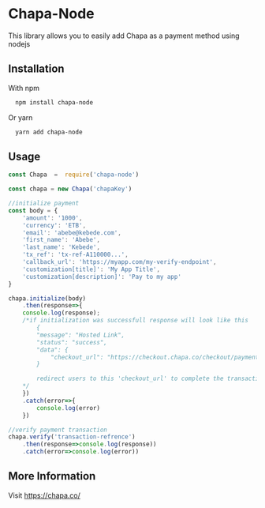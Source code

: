 
# Chapa-Node

This library allows you to easily add Chapa as a payment method using nodejs 



## Installation

With npm

```bash
  npm install chapa-node
```
Or yarn

```bash
  yarn add chapa-node
```
    
## Usage

```javascript
const Chapa  =  require('chapa-node')

const chapa = new Chapa('chapaKey')

//initialize payment
const body = {
    'amount': '1000',
    'currency': 'ETB',
    'email': 'abebe@kebede.com',
    'first_name': 'Abebe',
    'last_name': 'Kebede',
    'tx_ref': 'tx-ref-A110000...',
    'callback_url': 'https://myapp.com/my-verify-endpoint',
    'customization[title]': 'My App Title',
    'customization[description]': 'Pay to my app'
}

chapa.initialize(body)
    .then(response=>{
    console.log(response);
    /*if initialization was successfull response will look like this
        {
        "message": "Hosted Link",
        "status": "success",
        "data": {
            "checkout_url": "https://checkout.chapa.co/checkout/payment/27291184910"
        }

        redirect users to this 'checkout_url' to complete the transaction
    */
    })
    .catch(error=>{
        console.log(error)
    })

//verify payment transaction
chapa.verify('transaction-refrence')
    .then(response=>console.log(response))
    .catch(error=>console.log(error))

```

## More Information
Visit https://chapa.co/
